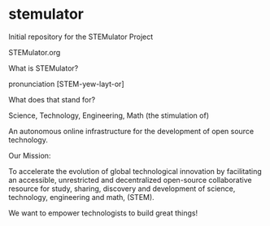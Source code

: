 stemulator
==========

Initial repository for the STEMulator Project

STEMulator.org

What is STEMulator?

pronunciation [STEM-yew-layt-or]

What does that stand for?

Science, Technology, Engineering, Math (the stimulation of)


An autonomous online infrastructure for the development of open source technology.

Our Mission:

To accelerate the evolution of global technological innovation by facilitating an
accessible, unrestricted and decentralized open-source collaborative resource for
study, sharing, discovery and development of science, technology, engineering and
math, (STEM). 

We want to empower technologists to build great things!
